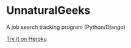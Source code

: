 UnnaturalGeeks
==============

A job search tracking program (Python/Django)

[Try it on Heroku](http://unnaturalgeeks-jobtracker.herokuapp.com/)
